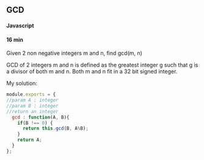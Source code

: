 ## GCD
#### Javascript
#### 16 min

Given 2 non negative integers m and n, find gcd(m, n)

GCD of 2 integers m and n is defined as the greatest integer g such that g is a divisor of both m and n.
Both m and n fit in a 32 bit signed integer.

My solution:

```javascript
module.exports = { 
//param A : integer
//param B : integer
//return an integer
  gcd : function(A, B){
    if(B !== 0) {
      return this.gcd(B, A%B);
    }
    return A;
  }
};
```